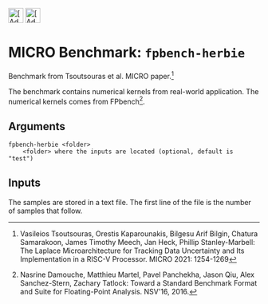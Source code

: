 [<img src="https://assets.signaloid.io/add-to-signaloid-cloud-logo-dark-v6.png#gh-dark-mode-only" alt="[Add to signaloid.io]" height="30">](https://signaloid.io/repositories?connect=https://github.com/signaloid/Signaloid-Demo-Basic-FPbenchHerbie#gh-dark-mode-only)
[<img src="https://assets.signaloid.io/add-to-signaloid-cloud-logo-light-v6.png#gh-light-mode-only" alt="[Add to signaloid.io]" height="30">](https://signaloid.io/repositories?connect=https://github.com/signaloid/Signaloid-Demo-Basic-FPbenchHerbie#gh-light-mode-only)

# MICRO Benchmark: `fpbench-herbie`

Benchmark from Tsoutsouras et al. MICRO paper.[^0]

The benchmark contains numerical kernels from real-world application.
The numerical kernels comes from FPbench[^1].


## Arguments

```
fpbench-herbie <folder>
	<folder> where the inputs are located (optional, default is "test")
```

## Inputs

The samples are stored in a text file.
The first line of the file is the number of samples that follow.

[^0]: Vasileios Tsoutsouras, Orestis Kaparounakis, Bilgesu Arif Bilgin, Chatura Samarakoon, James Timothy Meech, Jan Heck, Phillip Stanley-Marbell: The Laplace Microarchitecture for Tracking Data Uncertainty and Its Implementation in a RISC-V Processor. MICRO 2021: 1254-1269

[^1]: Nasrine Damouche, Matthieu Martel, Pavel Panchekha, Jason Qiu, Alex Sanchez-Stern, Zachary Tatlock: Toward a Standard Benchmark Format and Suite for Floating-Point Analysis. NSV'16, 2016.
